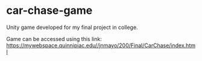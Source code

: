 # car-chase-game
Unity game developed for my final project in college.

Game can be accessed using this link: https://mywebspace.quinnipiac.edu//jnmayo/200/Final/CarChase/index.html
